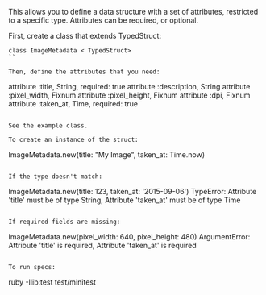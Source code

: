 This allows you to define a data structure with a set of attributes, restricted to a specific type. Attributes can be required, or optional.

First, create a class that extends TypedStruct:

```
class ImageMetadata < TypedStruct>
``

Then, define the attributes that you need:

```
  attribute :title,        String, required: true
  attribute :description,  String
  attribute :pixel_width,  Fixnum
  attribute :pixel_height, Fixnum
  attribute :dpi,          Fixnum
  attribute :taken_at,     Time,   required: true
```

See the example class.

To create an instance of the struct:

```
ImageMetadata.new(title: "My Image", taken_at: Time.now)
```

If the type doesn't match:

```
ImageMetadata.new(title: 123, taken_at: '2015-09-06')
TypeError: Attribute 'title' must be of type String, Attribute 'taken_at' must be of type Time
```

If required fields are missing:

```
ImageMetadata.new(pixel_width: 640, pixel_height: 480)
ArgumentError: Attribute 'title' is required, Attribute 'taken_at' is required
```

To run specs:

```
ruby -Ilib:test test/minitest
```
